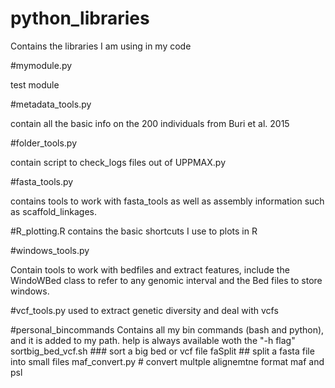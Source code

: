 # python_libraries
Contains the libraries I am using in my code

#mymodule.py

test module

#metadata_tools.py

contain all the basic info on the 200 individuals from Buri et al. 2015

#folder_tools.py

contain script to check_logs files out of UPPMAX.py


#fasta_tools.py

contains tools to work with fasta_tools as well as assembly information such as scaffold_linkages.

#R_plotting.R
contains the basic shortcuts I use to plots in R

#windows_tools.py

Contain tools to work with bedfiles and extract features, include the WindoWBed class to refer to any genomic interval and the Bed files to store windows.


#vcf_tools.py
used to extract genetic diversity and deal with vcfs


#personal_bincommands
Contains all my bin commands (bash and python), and it is added to my path. help is always available woth the "-h flag"
sortbig_bed_vcf.sh ### sort a big bed or vcf file
faSplit ## split a fasta file into small files
maf_convert.py # convert multple alignemtne format maf and psl